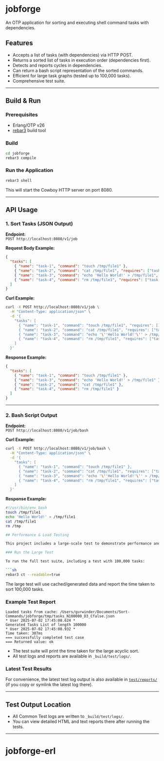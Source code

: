 # jobforge

An OTP application for sorting and executing shell command tasks with dependencies.

## Features

- Accepts a list of tasks (with dependencies) via HTTP POST.
- Returns a sorted list of tasks in execution order (dependencies first).
- Detects and reports cycles in dependencies.
- Can return a bash script representation of the sorted commands.
- Efficient for large task graphs (tested up to 100,000 tasks).
- Comprehensive test suite.

---

## Build & Run

### Prerequisites

- Erlang/OTP v26
- [rebar3](https://www.rebar3.org/) build tool

### Build

```sh
cd jobforge
rebar3 compile
```

### Run the Application

```sh
rebar3 shell
```

This will start the Cowboy HTTP server on port 8080.

---

## API Usage

### 1. Sort Tasks (JSON Output)

**Endpoint:**  
`POST http://localhost:8080/v1/job`

**Request Body Example:**
```json
{
  "tasks": [
    { "name": "task-1", "command": "touch /tmp/file1" },
    { "name": "task-2", "command": "cat /tmp/file1", "requires": ["task-3"] },
    { "name": "task-3", "command": "echo 'Hello World!' > /tmp/file1", "requires": ["task-1"] },
    { "name": "task-4", "command": "rm /tmp/file1", "requires": ["task-2", "task-3"] }
  ]
}
```

**Curl Example:**
```sh
curl -X POST http://localhost:8080/v1/job \
  -H "Content-Type: application/json" \
  -d '{
    "tasks": [
      { "name": "task-1", "command": "touch /tmp/file1", "requires": [] },
      { "name": "task-2", "command": "cat /tmp/file1", "requires": ["task-3"] },
      { "name": "task-3", "command": "echo '\''Hello World!'\'' > /tmp/file1", "requires": ["task-1"] },
      { "name": "task-4", "command": "rm /tmp/file1", "requires": ["task-2", "task-3"] }
    ]
  }'
```

**Response Example:**
```json
{
  "tasks": [
    { "name": "task-1", "command": "touch /tmp/file1" },
    { "name": "task-3", "command": "echo 'Hello World!' > /tmp/file1" },
    { "name": "task-2", "command": "cat /tmp/file1" },
    { "name": "task-4", "command": "rm /tmp/file1" }
  ]
}
```

---

### 2. Bash Script Output

**Endpoint:**  
`POST http://localhost:8080/v1/job/bash`

**Curl Example:**
```sh
curl -X POST http://localhost:8080/v1/job/bash \
  -H "Content-Type: application/json" \
  -d '{
    "tasks": [
      { "name": "task-1", "command": "touch /tmp/file1" },
      { "name": "task-2", "command": "cat /tmp/file1", "requires": ["task-3"] },
      { "name": "task-3", "command": "echo '\''Hello World!'\'' > /tmp/file1", "requires": ["task-1"] },
      { "name": "task-4", "command": "rm /tmp/file1", "requires": ["task-2", "task-3"] }
    ]
  }'
```

**Response Example:**
```bash
#!/usr/bin/env bash
touch /tmp/file1
echo 'Hello World!' > /tmp/file1
cat /tmp/file1
rm /tmp

## Performance & Load Testing

This project includes a large-scale test to demonstrate performance and scalability.

### Run the Large Test

To run the full test suite, including a test with 100,000 tasks:

```sh
rebar3 ct --readable=true
```

The large test will use cached/generated data and report the time taken to sort 100,000 tasks.

### Example Test Report

```
Loaded tasks from cache: /Users/gurwinder/Documents/Sort-Commands/jobforge/tmp/tasks_N100000_D3_Cfalse.json
* User 2025-07-02 17:45:08.624 *
Generated Tasks List of length 100000
* User 2025-07-02 17:45:08.932 *
Time taken: 307ms
=== successfully completed test case
=== Returned value: ok
```


- The test suite will print the time taken for the large acyclic sort.
- All test logs and reports are available in `_build/test/logs/`.

### Latest Test Results

For convenience, the latest test log output is also available in [`test/reports/`](test/reports/) (if you copy or symlink the latest log there).

---

## Test Output Location

- All Common Test logs are written to `_build/test/logs/`.
- You can view detailed HTML and text reports there after running the tests.

---
# jobforge-erl
